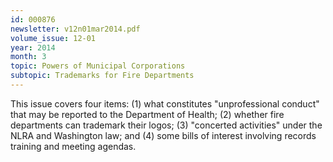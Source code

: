 ```yaml
---
id: 000876
newsletter: v12n01mar2014.pdf
volume_issue: 12-01
year: 2014
month: 3
topic: Powers of Municipal Corporations
subtopic: Trademarks for Fire Departments
---
```


This issue covers four items: (1) what constitutes "unprofessional conduct" that may be reported to the Department of Health; (2) whether fire departments can trademark their logos; (3) "concerted activities" under the NLRA and Washington law; and (4) some bills of interest involving records training and meeting agendas.